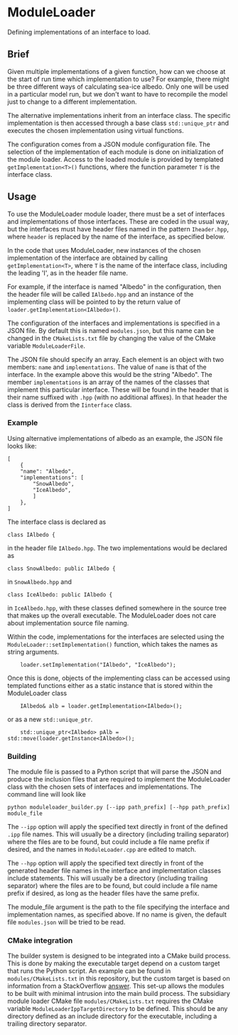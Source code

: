 # ModuleLoader

Defining implementations of an interface to load.

## Brief
Given multiple implementations of a given function, how can we choose at the start of run time which implementation to use? For example, there might be three different ways of calculating sea-ice albedo. Only one will be used in a particular model run, but we don't want to have to recompile the model just to change to a different implementation.

The alternative implementations inherit from an interface class. The specific implementation is then accessed through a base class `std::unique_ptr` and executes the chosen implementation using virtual functions.

The configuration comes from a JSON module configuration file. The selection of the implementation of each module is done on initialization of the module loader. Access to the loaded module is provided by templated `getImplementation<T>()` functions, where the function parameter `T` is the interface class.

## Usage
To use the ModuleLoader module loader, there must be a set of interfaces and implementations of those interfaces. These are coded in the usual way, but the interfaces must have header files named in the pattern `Iheader.hpp`, where `header` is replaced by the name of the interface, as specified below.

In the code that uses ModuleLoader, new instances of the chosen implementation of the interface are obtained by calling `getImplementation<T>`, where `T` is the name of the interface class, including the leading 'I', as in the header file name.

For example, if the interface is named "Albedo" in the configuration, then the header file will be called `IAlbedo.hpp` and an instance of the implementing class will be pointed to by the return value of `loader.getImplementation<IAlbedo>()`.

The configuration of the interfaces and implementations is specified in a JSON file. By default this is named `modules.json`, but this name can be changed in the `CMakeLists.txt` file by changing the value of the CMake variable `ModuleLoaderFile`.

The JSON file should specify an array. Each element is an object with two members: `name` and `implementations`. The value of `name` is that of the interface. In the example above this would be the string "Albedo". The member  `implementations` is an array of the names of the classes that implement this particular interface. These will be found in the header that is their name suffixed with `.hpp` (with no additional affixes). In that header the class is derived from the `Iinterface` class.

### Example
Using alternative implementations of albedo as an example, the JSON file looks like:

    [
        {
        "name": "Albedo",
        "implementations": [
            "SnowAlbedo",
            "IceAlbedo",
            ]
        },
    ]

The interface class is declared as

    class IAlbedo {
 in the header file `IAlbedo.hpp`. The two implementations would be declared as

    class SnowAlbedo: public IAlbedo {
in `SnowAlbedo.hpp` and

    class IceAlbedo: public IAlbedo {
in `IceAlbedo.hpp`, with these classes defined somewhere in the source tree that makes up the overall executable. The ModuleLoader does not care about implementation source file naming.

Within the code, implementations for the interfaces are selected using the `ModuleLoader::setImplementation()` function, which takes the names as string arguments.

```
    loader.setImplementation("IAlbedo", "IceAlbedo");
```
Once this is done, objects of the implementing class can be accessed using templated functions either as a static instance that is stored within the ModuleLoader class

```
    IAlbedo& alb = loader.getImplementation<IAlbedo>();
```

or as a new `std::unique_ptr`.

```
    std::unique_ptr<IAlbedo> pAlb = std::move(loader.getInstance<IAlbedo>();
```

### Building
The module file is passed to a Python script that will parse the JSON and produce the inclusion files that are required to implement the ModuleLoader class with the chosen sets of interfaces and implementations. The command line will look like

    python moduleloader_builder.py [--ipp path_prefix] [--hpp path_prefix] module_file
The `--ipp` option will apply the specified text directly in front of the defined `.ipp` file names. This will usually be a directory (including trailing separator) where the files are to be found, but could include a file name prefix if desired, and the names in `ModuleLoader.cpp` are edited to match.

The `--hpp` option will apply the specified text directly in front of the generated header file names in the interface and implementation classes include statements. This will usually be a directory (including trailing separator) where the files are to be found, but could include a file name prefix if desired, as long as the header files have the same prefix.

The module_file argument is the path to the file specifying the interface and implementation names, as specified above. If no name is given, the default file `modules.json` will be tried to be read.

### CMake integration
The builder system is designed to be integrated into a CMake build process. This is done by making the executable target depend on a custom target that runs the Python script. An example can be found in `modules/CMakeLists.txt` in this repository, but the custom target is based on information from a StackOverflow [answer](https://stackoverflow.com/a/49021383). This set-up allows the modules to be built with minimal intrusion into the main build process. The subsidiary module loader CMake file `modules/CMakeLists.txt` requires the CMake variable `ModuleLoaderIppTargetDirectory` to be defined. This should be any directory defined as an include directory for the executable, including a trailing directory separator.
